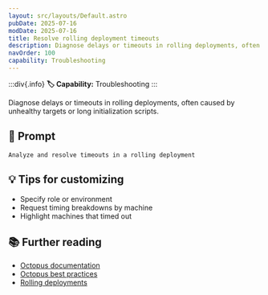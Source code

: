 ```yaml
---
layout: src/layouts/Default.astro
pubDate: 2025-07-16
modDate: 2025-07-16
title: Resolve rolling deployment timeouts
description: Diagnose delays or timeouts in rolling deployments, often caused by unhealthy targets or long initialization scripts.
navOrder: 100
capability: Troubleshooting
---
```


:::div{.info}
**🏷 Capability:** Troubleshooting
:::

Diagnose delays or timeouts in rolling deployments, often caused by unhealthy targets or long initialization scripts.

## 📝 Prompt

```
Analyze and resolve timeouts in a rolling deployment
```

## 💡 Tips for customizing

- Specify role or environment
- Request timing breakdowns by machine
- Highlight machines that timed out

## 📚 Further reading

- [Octopus documentation](https://octopus.com/docs)
- [Octopus best practices](https://octopus.com/docs/best-practices)
- [Rolling deployments](https://octopus.com/docs/deployment-patterns/rolling-deployments)
